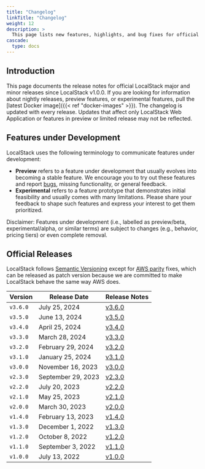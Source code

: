 ```yaml
---
title: "Changelog"
linkTitle: "Changelog"
weight: 12
description: >
  This page lists new features, highlights, and bug fixes for official LocalStack releases.
cascade:
  type: docs
---
```


## Introduction

This page documents the release notes for official LocalStack major and minor releases since LocalStack v1.0.0.
If you are looking for information about nightly releases, preview features, or experimental features, pull the [latest Docker image]({{< ref "docker-images" >}}).
The changelog is updated with every release.
Updates that affect only LocalStack Web Application or features in preview or limited release may not be reflected.

## Features under Development

LocalStack uses the following terminology to communicate features under development:

* **Preview** refers to a feature under development that usually evolves into becoming a stable feature.
  We encourage you to try out these features and report [bugs](https://github.com/localstack/localstack/issues/new/choose), missing functionality, or general feedback.
* **Experimental** refers to a feature prototype that demonstrates initial feasibility and usually comes with many limitations.
  Please share your feedback to shape such features and express your interest to get them prioritized.

Disclaimer: Features under development (i.e., labelled as preview/beta, experimental/alpha, or similar terms) are subject to changes (e.g., behavior, pricing tiers) or even complete removal.

## Official Releases

LocalStack follows [Semantic Versioning](https://semver.org/) except for [AWS parity](https://localstack.cloud/blog/2022-08-04-parity-explained) fixes,
which can be released as patch version because we are committed to make LocalStack behave the same way AWS does.

| Version  | Release Date       | Release Notes                                                                                      |
|----------|--------------------|----------------------------------------------------------------------------------------------------|
| `v3.6.0` | July 25, 2024    | [v3.6.0](https://discuss.localstack.cloud/t/localstack-release-v3-6-0/997)                         |
| `v3.5.0` | June 13, 2024       | [v3.5.0](https://discuss.localstack.cloud/t/localstack-release-v3-5-0/947)                         |
| `v3.4.0` | April 25, 2024     | [v3.4.0](https://discuss.localstack.cloud/t/localstack-release-v3-4-0/871)                         |
| `v3.3.0` | March 28, 2024     | [v3.3.0](https://discuss.localstack.cloud/t/localstack-release-v3-3-0/828)                         |
| `v3.2.0` | February 29, 2024  | [v3.2.0](https://discuss.localstack.cloud/t/localstack-release-v3-2-0/782/)                        |
| `v3.1.0` | January 25, 2024   | [v3.1.0](https://discuss.localstack.cloud/t/localstack-release-v3-1-0/713/)                        |
| `v3.0.0` | November 16, 2023  | [v3.0.0](https://blog.localstack.cloud/2023-11-16-announcing-localstack-30-general-availability/)  |
| `v2.3.0` | September 29, 2023 | [v2.3.0](https://discuss.localstack.cloud/t/localstack-release-v2-3-0/533)                         |
| `v2.2.0` | July 20, 2023      | [v2.2.0](https://discuss.localstack.cloud/t/localstack-release-v2-2-0/424)                         |
| `v2.1.0` | May 25, 2023       | [v2.1.0](https://discuss.localstack.cloud/t/localstack-release-v2-1-0/357)                         |
| `v2.0.0` | March 30, 2023     | [v2.0.0](https://blog.localstack.cloud/2023-03-29-announcing-localstack-2.0-general-availability/) |
| `v1.4.0` | February 13, 2023  | [v1.4.0](https://discuss.localstack.cloud/t/localstack-release-v1-4-0/214/1)                       |
| `v1.3.0` | December 1, 2022   | [v1.3.0](https://discuss.localstack.cloud/t/localstack-release-v1-3-0/170)                         |
| `v1.2.0` | October 8, 2022    | [v1.2.0](https://discuss.localstack.cloud/t/localstack-release-v1-2-0/109)                         |
| `v1.1.0` | September 3, 2022  | [v1.1.0](https://discuss.localstack.cloud/t/localstack-release-v1-1-0/89)                          |
| `v1.0.0` | July 13, 2022      | [v1.0.0](https://blog.localstack.cloud/2022-07-13-announcing-localstack-v1-general-availability/)  |
